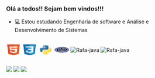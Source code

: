 ### Olá a todos!! Sejam bem vindos!!!


- 💻 Estou estudando Engenharia de software e Análise e Desenvolvimento de Sistemas

<div style="display: inline_block"><br>
  <img align="center" alt="Rafa-HTML" height="30" width="40" src="https://raw.githubusercontent.com/devicons/devicon/master/icons/html5/html5-original.svg">
  <img align="center" alt="Rafa-CSS" height="30" width="40" src="https://raw.githubusercontent.com/devicons/devicon/master/icons/css3/css3-original.svg">
  <img align="center" alt="Rafa-Python" height="30" width="40" src="https://raw.githubusercontent.com/devicons/devicon/master/icons/python/python-original.svg">
  <img align="center" alt="Rafa-PHP" height="30" width="40" src="https://raw.githubusercontent.com/devicons/devicon/master/icons/php/php-original.svg">
  <img align="center" alt="Rafa-java" height="30" width="40" src="[https://raw.githubusercontent.com/devicons/devicon/master/icons/java/java-original.svg](https://www.gratispng.com/png-wmikr4/download.html)">
  <img align="center" alt="Rafa-java" height="30" width="40" src="https://raw.githubusercontent.com/devicons/devicon/master/icons/C#/C#-original.svg">
  
  ##
 
<div> 
  <a href="https://instagram.com/zurc_nosbor" target="_blank"><img src="https://img.shields.io/badge/-Instagram-%23E4405F?style=for-the-badge&logo=instagram&logoColor=white" target="_blank"></a>
  <a href = "mailto:robsoncruz7@yahoo.com"><img src="https://img.shields.io/badge/-yahoo-%23333?style=for-the-badge&logo=yahoo&logoColor=white" target="_blank"></a>
  <a href="https://www.linkedin.com/in/ZurcNosbor" target="_blank"><img src="https://img.shields.io/badge/-LinkedIn-%230077B5?style=for-the-badge&logo=linkedin&logoColor=white" target="_blank"></a> 
  
</div>
